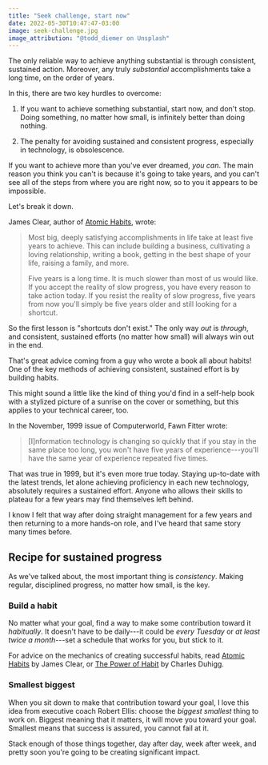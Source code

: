```yaml
---
title: "Seek challenge, start now"
date: 2022-05-30T10:47:47-03:00
image: seek-challenge.jpg
image_attribution: "@todd_diemer on Unsplash"
---
```


The only reliable way to achieve anything substantial is through consistent,
sustained action. Moreover, any truly *substantial* accomplishments take a long
time, on the order of years.

In this, there are two key hurdles to overcome:

1. If you want to achieve something substantial, start now, and don't
   stop. Doing something, no matter how small, is infinitely better than doing
   nothing.

2. The penalty for avoiding sustained and consistent progress, especially in
   technology, is obsolescence.

If you want to achieve more than you've ever dreamed, *you can*. The main reason
you think you can't is because it's going to take years, and you can't see all
of the steps from where you are right now, so to you it appears to be
impossible.

Let's break it down.<!--more-->

James Clear, author of [Atomic Habits][atomic], wrote:

> Most big, deeply satisfying accomplishments in life take at least five years
> to achieve. This can include building a business, cultivating a loving
> relationship, writing a book, getting in the best shape of your life, raising a
> family, and more.
>
> Five years is a long time. It is much slower than most of us would like. If you
> accept the reality of slow progress, you have every reason to take action
> today. If you resist the reality of slow progress, five years from now you'll
> simply be five years older and still looking for a shortcut.

So the first lesson is "shortcuts don't exist." The only way *out* is *through*,
and consistent, sustained efforts (no matter how small) will always win out in
the end.

That's great advice coming from a guy who wrote a book all about habits! One of
the key methods of achieving consistent, sustained effort is by building habits.

This might sound a little like the kind of thing you'd find in a self-help book
with a stylized picture of a sunrise on the cover or something, but this applies
to your technical career, too.

In the November, 1999 issue of Computerworld, Fawn Fitter wrote:

> [I]nformation technology is changing so quickly that if you stay in the same
> place too long, you won't have five years of experience---you'll have the same
> year of experience repeated five times.

That was true in 1999, but it's even more true today. Staying up-to-date with
the latest trends, let alone achieving proficiency in each new technology,
absolutely requires a sustained effort. Anyone who allows their skills to
plateau for a few years may find themselves left behind.

I know I felt that way after doing straight management for a few years and then
returning to a more hands-on role, and I've heard that same story many times
before.

## Recipe for sustained progress

As we've talked about, the most important thing is *consistency*. Making
regular, disciplined progress, no matter how small, is the key.

### Build a habit

No matter what your goal, find a way to make some contribution toward it
*habitually*. It doesn't have to be daily---it could be *every Tuesday* or *at
least twice a month*---set a schedule that works for you, but stick to it.

For advice on the mechanics of creating successful habits, read [Atomic
Habits][atomic] by James Clear, or [The Power of Habit][power] by Charles
Duhigg.

### Smallest biggest

When you sit down to make that contribution toward your goal, I love this idea
from executive coach Robert Ellis: choose the *biggest smallest* thing to work
on. Biggest meaning that it matters, it will move you toward your goal. Smallest
means that success is assured, you cannot fail at it.

Stack enough of those things together, day after day, week after week, and
pretty soon you're going to be creating significant impact.

[atomic]: https://amzn.to/3GtYpfG
[power]: https://amzn.to/2Ydq7Yk
